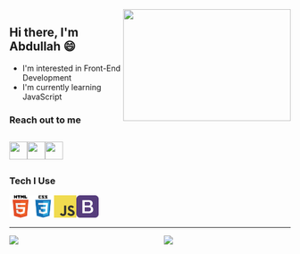 <img src="https://media.giphy.com/media/3o7TKKxPt2DhOdqeSQ/giphy.gif" align="right" width="300" height="200">


## Hi there, I'm Abdullah :smile:

- I'm interested in Front-End Development
- I'm currently learning JavaScript

### Reach out to me

[<img height="32" width="32" align="left" src="https://unpkg.com/simple-icons@v7/icons/linkedin.svg" />][linkedin]
[<img height="32" width="32" align="left" src="https://unpkg.com/simple-icons@v7/icons/gmail.svg" />][email]
[<img height="32" width="32" src="https://unpkg.com/simple-icons@v7/icons/hackerrank.svg" />][hackerrank]
---

### Tech I Use
<img src="https://raw.githubusercontent.com/github/explore/80688e429a7d4ef2fca1e82350fe8e3517d3494d/topics/html/html.png" width="40" align="left">

<img src="https://raw.githubusercontent.com/github/explore/80688e429a7d4ef2fca1e82350fe8e3517d3494d/topics/css/css.png" width="40" align="left">

<img src="https://raw.githubusercontent.com/github/explore/80688e429a7d4ef2fca1e82350fe8e3517d3494d/topics/javascript/javascript.png" width="40" align="left">

<img src="https://raw.githubusercontent.com/github/explore/80688e429a7d4ef2fca1e82350fe8e3517d3494d/topics/bootstrap/bootstrap.png" width="40">

---

<img src="https://github-readme-stats.vercel.app/api?username=abdullahfindik&theme=radical" align="left" width="50%">

<img src="https://github-readme-stats.vercel.app/api/top-langs/?username=abdullahfindik&theme=radical" align="right" width="45%">

[linkedin]: https://www.linkedin.com/in/abdullahfindik/
[email]: abdullahfndk11@gmail.com
[hackerrank]: https://www.hackerrank.com/abdullahfindikk
